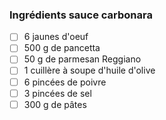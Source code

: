 
### Ingrédients sauce carbonara

- [ ] 6 jaunes d'oeuf
- [ ] 500 g de pancetta
- [ ] 50 g de parmesan Reggiano
- [ ] 1 cuillère à soupe d'huile d'olive
- [ ] 6 pincées de poivre
- [ ] 3 pincées de sel
- [ ] 300 g de pâtes 
